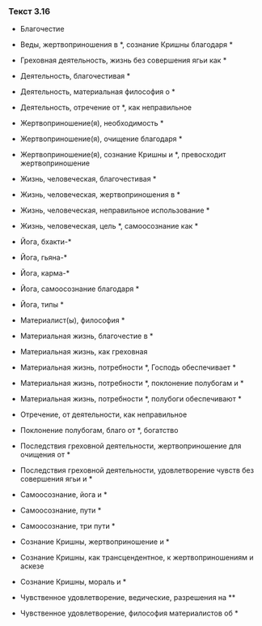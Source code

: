 ### Текст 3.16

- Благочестие

- Веды, жертвоприношения в *, сознание Кришны благодаря *

- Греховная деятельность, жизнь без совершения ягьи как *

- Деятельность, благочестивая *

- Деятельность, материальная философия о *

- Деятельность, отречение от *, как неправильное

- Жертвоприношение(я), необходимость *

- Жертвоприношение(я), очищение благодаря *

- Жертвоприношение(я), сознание Кришны и *, превосходит жертвоприношение

- Жизнь, человеческая, благочестивая *

- Жизнь, человеческая, жертвоприношения в *

- Жизнь, человеческая, неправильное использование *

- Жизнь, человеческая, цель *, самоосознание как *

- Йога, бхакти-*

- Йога, гьяна-*

- Йога, карма-*

- Йога, самоосознание благодаря *

- Йога, типы *

- Материалист(ы), философия *

- Материальная жизнь, благочестие в *

- Материальная жизнь, как греховная

- Материальная жизнь, потребности *, Господь обеспечивает *

- Материальная жизнь, потребности *, поклонение полубогам и *

- Материальная жизнь, потребности *, полубоги обеспечивают *

- Отречение, от деятельности, как неправильное

- Поклонение полубогам, благо от *, богатство

- Последствия греховной деятельности, жертвоприношение для очищения от *

- Последствия греховной деятельности, удовлетворение чувств без совершения ягьи и *

- Самоосознание, йога и *

- Самоосознание, пути *

- Самоосознание, три пути *

- Сознание Кришны, жертвоприношение и *

- Сознание Кришны, как трансцендентное, к жертвоприношениям и аскезе

- Сознание Кришны, мораль и *

- Чувственное удовлетворение, ведические, разрешения на **

- Чувственное удовлетворение, философия материалистов об *
	
